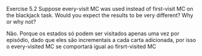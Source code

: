 Exercise 5.2 Suppose every-visit MC was used instead of first-visit MC on the blackjack task. Would you expect the results to be very different? Why or why not?

Não. Porque os estados só podem ser visitados apenas uma vez por episódio, dado que eles são incrementais a cada carta adicionada, por isso o every-visited MC se comportará igual ao firsrt-visited MC

